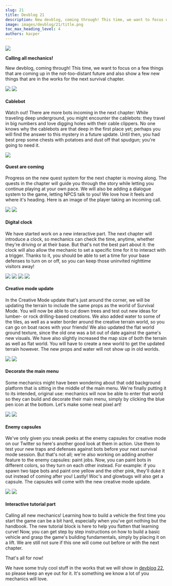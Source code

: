 ```yaml
---
slug: 21
title: Devblog 21
description: New devblog, coming through! This time, we want to focus on a few things that are coming up in the not-too-distant future and also show a few new things that are in the works for the next survival chapter.
image: images/devblog/21/title.png
toc_max_heading_level: 4
authors: kacper
---
```


<head>
    <meta name="twitter:card" content="summary_large_image" />
</head>

![](/images/devblog/21/title.png)

**Calling all mechanics!**

New devblog, coming through! This time, we want to focus on a few things that are coming up in the not-too-distant future and also show a few new things that are in the works for the next survival chapter.
<!--truncate-->

![](https://i.imgur.com/79rENKJ.png)
![](https://i.imgur.com/gHcxGrZ.png)

#### Cablebot

Watch out! 
There are more bots incoming in the next chapter: While traveling deep underground, you might encounter the cablebots: they travel in big numbers and love digging holes with their cable clippers. 
No one knows why the cablebots are that deep in the first place yet; perhaps you will find the answer to this mystery in a future update. 
Until then, you had best prep some chests with potatoes and dust off that spudgun; you're going to need it.

![](https://i.imgur.com/dKz9eIc.png)
#### Quest are coming

Progress on the new quest system for the next chapter is moving along.
The quests in the chapter will guide you through the story while letting you continue playing at your own pace. We will also be adding a dialogue system to the game, letting NPCS talk to you! We love how it feels and where it's heading. 
Here is an image of the player taking an incoming call.

![](https://i.imgur.com/goVJ8od.png)
![](https://i.imgur.com/hVFr3UH.png)

#### Digital clock

We have started work on a new interactive part.
The next chapter will introduce a clock, so mechanics can check the time, anytime, whether they're driving or at their base. 
But that's not the best part about it: the clock will also allow the mechanic to set a specific time for it to interact with a trigger. 
Thanks to it, you should be able to set a time for your base defenses to turn on or off, so you can keep those uninvited nighttime visitors away!

![](https://i.imgur.com/DAgT4vV.png)
![](https://i.imgur.com/x1Aga7h.png)
![](https://i.imgur.com/GGVmwKz.png)
![](https://i.imgur.com/nJq4upc.png)

#### Creative mode update

In the Creative Mode update that's just around the corner, we will be updating the terrain to include the same props as the world of Survival Mode. 
You will now be able to cut down trees and test out new ideas for lumber- or rock drilling-based creations. 
We also added water to some of the tiles, as well as a water border around the creative terrain world, so you can go on boat races with your friends!
We also updated the flat world ground texture, since the old one was a bit out of date against the game's new visuals. 
We have also slightly increased the map size of both the terrain as well as flat world. 
You will have to create a new world to get the updated terrain however. The new props and water will not show up in old worlds. 

![](https://i.imgur.com/Tcd3L8e.png)
![](https://i.imgur.com/lVA3W7b.png)

#### Decorate the main menu

Some mechanics might have been wondering about that odd background platform that is sitting in the middle of the main menu. 
We're finally putting it to its intended, original use: mechanics will now be able to enter that world so they can build and decorate their main menu, simply by clicking the blue pen icon at the bottom. 
Let's make some neat pixel art! 

![](https://i.imgur.com/KTX4NRO.png)
![](https://i.imgur.com/GEZkT7M.png)

#### Enemy capsules

We've only given you sneak peeks at the enemy capsules for creative mode on our Twitter so here's another good look at them in action. 
Use them to test your new traps and defenses against bots before your next survival mode session.
But that's not all; we're also working on adding another feature to the enemy capsules: paint jobs. 
Now, you can paint bots in different colors, so they turn on each other instead. 
For example: if you spawn two tape bots and paint one yellow and the other pink, they'll duke it out instead of coming after you! 
Lastly! Woc's and glowbugs will also get a capsule. The capsules will come with the new creative mode update. 

![](https://i.imgur.com/EQkchWp.png)
![](https://i.imgur.com/QASRL32.png)

#### Interactive tutorial part

Calling all new mechanics! 
Learning how to build a vehicle the first time you start the game can be a bit hard, especially when you've got nothing but the handbook. 
The new tutorial block is here to help you flatten that learning curve! Now, you can get step by step instructions on how to build a basic vehicle and grasp the game's building fundamentals, simply by placing it on a lift. We are still not sure if this one will come out before or with the next chapter. 

That's all for now!

We have some truly cool stuff in the works that we will show in [devblog 22](/devblog/22), so please keep an eye out for it. It's something we know a lot of you mechanics will love.